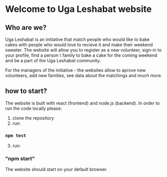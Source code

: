 # Welcome to Uga Leshabat website

## Who are we?
Uga Leshabat is an initiative that match people who would like to bake cakes with people who would love to recieve it and make their weekend sweeter.
The website will allow you to register as a new volunteer, sign-in to your profile, find a person \ family to bake a cake for the coming weekend and be a part of the Uga Leshabat community.

For the managers of the initiative - the websites allow to aprove new volunteers, add new families, see data about the matchings and much more.

## how to start?
The website is built with react (frontend) and node.js (backend).
In order to run the code locally please:
1. clone the repository
2. run:

### `npm test`


3. run:
### "npm start"
The website should start on your default browser.



